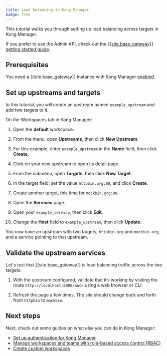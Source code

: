 ```yaml
---
title: Load balancing in Kong Manager
badge: free
---
```


This tutorial walks you through setting up load balancing across targets in Kong Manager.

If you prefer to use the Admin API, check out the [{{site.base_gateway}} getting started guide](/gateway/latest/get-started/load-balancing/).

## Prerequisites

You need a {{site.base_gateway}} instance with Kong Manager [enabled](/gateway/{{page.kong_version}}/kong-manager/enable).

## Set up upstreams and targets

In this tutorial, you will create an upstream named `example_upstream` and add two targets to it.

On the Workspaces tab in Kong Manager:

1. Open the **default** workspace.

2. From the menu, open **Upstreams**, then click **New Upstream**.

3. For this example, enter `example_upstream` in the **Name** field, then click **Create**.

4. Click on your new upstream to open its detail page.

5. From the submenu, open **Targets**, then click **New Target**.

6. In the target field, set the value `httpbin.org:80`, and click **Create**.

7. Create another target, this time for `mockbin.org:80`.

8. Open the **Services** page.

9. Open your `example_service`, then click **Edit**.

10. Change the **Host** field to `example_upstream`, then click **Update**.

You now have an upstream with two targets, `httpbin.org` and `mockbin.org`, and a service pointing to that upstream.

## Validate the upstream services

Let's test that {{site.base_gateway}} is load balancing traffic across the two targets.

1. With the upstream configured, validate that it’s working by visiting the route `http://localhost:8000/mock` using a web browser or CLI.

2. Refresh the page a few times. The site should change back and forth from `httpbin` to `mockbin`.

## Next steps

Next, check out some guides on what else you can do in Kong Manager:
* [Set up authentication for Kong Manager](/gateway/{{page.kong_version}}/kong-manager/auth/overview)
* [Manage workspaces and teams with role-based access control (RBAC)](/gateway/{{page.kong_version}}/kong-manager/auth/workspaces-and-teams)
* [Create custom workspaces](/gateway/{{page.kong_version}}/kong-manager/workspaces)
